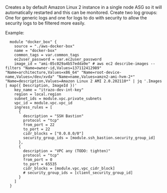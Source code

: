 Creates a by default Amazon Linux 2 instance in a single node ASG so it will automatically restarted and this can be monitored. Create two log groups: One for generic logs and one for logs to do with security to allow the security logs to be filtered more easily.

Example:

      module "docker_box" {
        source = "./aws-docker-box"
        name = "docker-box"
        common_tags = var.common_tags
        ec2user_password = var.ec2user_password
        image_id = "ami-05c029a4b57edda9e" # aws ec2 describe-images --filters "Name=owner-id,Values=137112412989" "Name=architecture,Values=x86_64" "Name=root-device-name,Values=/dev/xvda" "Name=name,Values=amzn2-ami-hvm-2*" "Name=description,Values=Amazon Linux 2 AMI 2.0.202110*" | jq '.Images | map({ Description, ImageId })'
        key_name = "itrazo-dev-int-key"
        region = local.region
        subnet_ids = module.vpc.private_subnets
        vpc_id = module.vpc.vpc_id
        ingress_rules = [
          {
            description = "SSH Bastion"
            protocol = "tcp"
            from_port = 22
            to_port = 22
            cidr_blocks = ["0.0.0.0/0"]
            security_group_ids = [module.ssh_bastion.security_group_id]
          },
          {
            description = "VPC any (TODO: tighten)"
            protocol = "tcp"
            from_port = 0
            to_port = 65535
            cidr_blocks = [module.vpc.vpc_cidr_block]
            # security_group_ids = [client_security_group_id]
          }
        ]
      }

